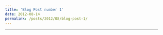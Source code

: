 ```yaml
---
title: 'Blog Post number 1'
date: 2012-08-14
permalink: /posts/2012/08/blog-post-1/
---
```


------
